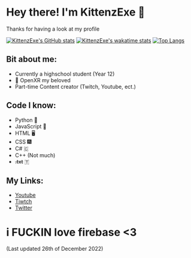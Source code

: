 # Hey there! I'm KittenzExe 👋
Thanks for having a look at my profile

[![KittenzExe's GitHub stats](https://github-readme-stats.vercel.app/api?username=kittenzexe&count_private=true&show_icons=true&theme=transparent&icon_color=7d77d7&border_color=7d77d7&title_color=7d77d7&text_color=aed3e7)](https://github.com/anuraghazra/github-readme-stats)
[![KittenzExe's wakatime stats](https://github-readme-stats.vercel.app/api/wakatime?username=KittenzExe&theme=transparent&icon_color=7d77d7&border_color=7d77d7&title_color=7d77d7&text_color=aed3e7)](https://github.com/anuraghazra/github-readme-stats)
[![Top Langs](https://github-readme-stats.vercel.app/api/top-langs/?username=kittenzexe&count_private=true&show_icons=true&card_width=500&theme=transparent&langs_count=5&layout=compact&icon_color=7d77d7&border_color=7d77d7&title_color=7d77d7&text_color=aed3e7)](https://github.com/anuraghazra/github-readme-stats)
## Bit about me:
- Currently a highschool student (Year 12)
- 💜 OpenXR my beloved
- Part-time Content creator (Twitch, Youtube, ect.)
## Code I know:
- Python 🐍
- JavaScript 📜
- HTML 🖥️
- CSS 🎆
- C# 🇨
- C++ (Not much)
- ~~.txt~~ 🇹
## My Links:
- [Youtube](https://www.youtube.com/channel/UCnoHozM85RPHh2XtIigkz_Q)
- [Tiwtch](https://twitch.tv/kittenzexe)
- [Twitter](https://twitter.com/kittenzexe)

# i FUCKIN love firebase <3
(Last updated 26th of December 2022)
